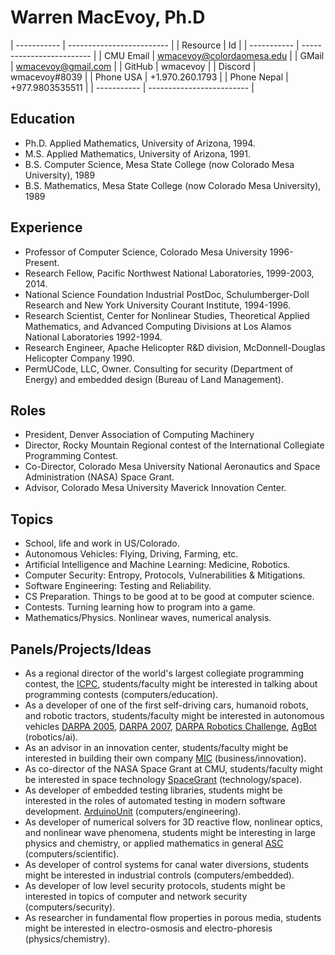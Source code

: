 # Warren MacEvoy, Ph.D

| ----------- | ------------------------- |
| Resource    | Id                        |
| ----------- | ------------------------- |
| CMU Email   | wmacevoy@colordaomesa.edu |
| GMail       | wmacevoy@gmail.com        |
| GitHub      | wmacevoy                  |
| Discord     | wmacevoy#8039             |
| Phone USA   | +1.970.260.1793           |
| Phone Nepal | +977.9803535511           |
| ----------- | ------------------------- |

## Education

* Ph.D. Applied Mathematics, University of Arizona, 1994.
* M.S. Applied Mathematics, University of Arizona, 1991.
* B.S. Computer Science, Mesa State College (now Colorado Mesa University), 1989
* B.S. Mathematics, Mesa State College (now Colorado Mesa University), 1989

## Experience

* Professor of Computer Science, Colorado Mesa University 1996-Present.
* Research Fellow, Pacific Northwest National Laboratories, 1999-2003, 2014.
* National Science Foundation Industrial PostDoc, Schulumberger-Doll Research and New York University Courant Institute, 1994-1996.
* Research Scientist, Center for Nonlinear Studies, Theoretical Applied Mathematics, and Advanced Computing Divisions at Los Alamos National Laboratories 1992-1994.
* Research Engineer, Apache Helicopter R&D division, McDonnell-Douglas Helicopter Company 1990.
* PermUCode, LLC, Owner.  Consulting for security (Department of Energy) and embedded design (Bureau of Land Management).

## Roles

* President, Denver Association of Computing Machinery
* Director, Rocky Mountain Regional contest of the International Collegiate Programming Contest.
* Co-Director, Colorado Mesa University National Aeronautics and Space Administration (NASA) Space Grant.
* Advisor, Colorado Mesa University Maverick Innovation Center.

## Topics

* School, life and work in US/Colorado.
* Autonomous Vehicles: Flying, Driving, Farming, etc.
* Artificial Intelligence and Machine Learning: Medicine, Robotics.
* Computer Security: Entropy, Protocols, Vulnerabilities & Mitigations.
* Software Engineering: Testing and Reliability.
* CS Preparation. Things to be good at to be good at computer science.
* Contests. Turning learning how to program into a game.
* Mathematics/Physics. Nonlinear waves, numerical analysis.

## Panels/Projects/Ideas

* As a regional director of the world's largest collegiate programming contest, the [ICPC](https://icpc.baylor.edu), students/faculty might be interested in talking about programming contests (computers/education).
* As a developer of one of the first self-driving cars, humanoid robots, and robotic tractors, students/faculty might be interested in autonomous vehicles [DARPA 2005](https://en.wikipedia.org/wiki/DARPA_Grand_Challenge_(2005)), [DARPA 2007](https://en.wikipedia.org/wiki/DARPA_Grand_Challenge_(2007)), [DARPA Robotics Challenge](https://en.wikipedia.org/wiki/DARPA_Robotics_Challenge), [AgBot](https://www.agbot.ag) (robotics/ai).
* As an advisor in an innovation center, students/faculty might be interested in building their own company [MIC](https://www.coloradomesa.edu/innovation) (business/innovation).
* As co-director of the NASA Space Grant at CMU, students/faculty might be interested in space technology [SpaceGrant](https://spacegrant.colorado.edu/) (technology/space).
* As developer of embedded testing libraries, students might be interested in the roles of automated testing in modern software development. [ArduinoUnit](https://github.com/mmurdoch/arduinounit) (computers/engineering).
* As developer of numerical solvers for 3D reactive flow, nonlinear optics, and nonlinear wave phenomena, students might be interesting in large physics and chemistry, or applied mathematics in general [ASC](http://www.lanl.gov/asc) (computers/scientific).
* As developer of control systems for canal water diversions, students might be interested in industrial controls (computers/embedded).
* As developer of low level security protocols, students might be interested in topics of computer and network security (computers/security).
* As researcher in fundamental flow properties in porous media, students might be interested in electro-osmosis and electro-phoresis (physics/chemistry).

